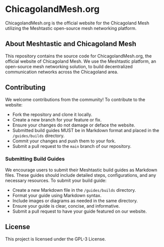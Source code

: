 # ChicagolandMesh.org

ChicagolandMesh.org is the official website for the Chicagoland Mesh utilizing the Meshtastic open-source mesh networking platform.

## About Meshtastic and Chicagoland Mesh

This repository contains the source code for ChicagolandMesh.org, the official website of Chicagoland Mesh. We use the Meshtastic platform, an open-source mesh networking solution, to build decentralized communication networks across the Chicagoland area.

## Contributing

We welcome contributions from the community! To contribute to the website:

- Fork the repository and clone it locally.
- Create a new branch for your feature or fix.
- Ensure your changes do not damage or deface the website.
- Submitted build guides MUST be in Markdown format and placed in the `/guides/builds` directory.
- Commit your changes and push them to your fork.
- Submit a pull request to the `main` branch of our repository.

### Submitting Build Guides

We encourage users to submit their Meshtastic build guides as Markdown files. These guides should include detailed steps, configurations, and any necessary resources. To submit your build guide:

- Create a new Markdown file in the `/guides/builds` directory.
- Format your guide using Markdown syntax.
- Include images or diagrams as needed in the same directory.
- Ensure your guide is clear, concise, and informative.
- Submit a pull request to have your guide featured on our website.

## License

This project is licensed under the GPL-3 License.
